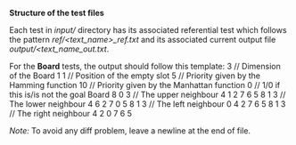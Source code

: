 **Structure of the test files**

Each test in *input/* directory has its associated referential test which
follows the pattern *ref/<text_name>_ref.txt* and its associated current
output file *output/<text_name_out.txt*.

For the **Board** tests, the output should follow this template:
    3       // Dimension of the Board
    1 1     // Position of the empty slot
    5       // Priority given by the Hamming function
    10      // Priority given by the Manhattan function
    0       // 1/0 if this is/is not the goal Board
    8 0 3   // The upper neighbour
    4 1 2
    7 6 5
    8 1 3   // The lower neighbour
    4 6 2
    7 0 5
    8 1 3   // The left neighbour
    0 4 2
    7 6 5
    8 1 3   // The right neighbour
    4 2 0
    7 6 5

*Note:* To avoid any diff problem, leave a newline at the end of file.

